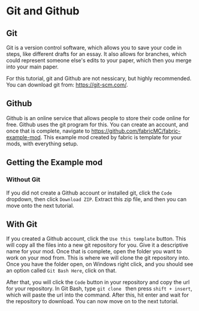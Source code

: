 # Git and Github

## Git

Git is a version control software, which allows you to save your code in steps, like different drafts for an essay. It also allows for branches, which could represent someone else's edits to your paper, which then you merge into your main paper.

For this tutorial, git and Github are not nessicary, but highly recommended. You can download git from: https://git-scm.com/.

## Github

Github is an online service that allows people to store their code online for free. Github uses the git program for this. You can create an account, and once that is complete, navigate to https://github.com/fabricMC/fabric-example-mod. This example mod created by fabric is template for your mods, with everything setup.

## Getting the Example mod

### Without Git

If you did not create a Github account or installed git, click the `Code` dropdown, then click `Download ZIP`. Extract this zip file, and then you can move onto the next tutorial.

## With Git

If you created a Github account, click the `Use this template` button. This will copy all the files into a new git repository for you. Give it a descriptive name for your mod. Once that is complete, open the folder you want to work on your mod from. This is where we will clone the git repository into. Once you have the folder open, on Windows right click, and you should see an option called `Git Bash Here`, click on that.

After that, you will click the `Code` button in your repository and copy the url for your repository. In Git Bash, type `git clone ` then press `shift + insert`, which will paste the url into the command. After this, hit enter and wait for the repository to download. You can now move on to the next tutorial.
